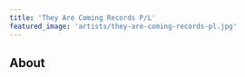 ```yaml
---
title: 'They Are Coming Records P/L'
featured_image: 'artists/they-are-coming-records-pl.jpg'
---
```


## About


